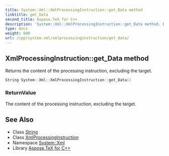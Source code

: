 ```yaml
---
title: System::Xml::XmlProcessingInstruction::get_Data method
linktitle: get_Data
second_title: Aspose.TeX for C++
description: 'System::Xml::XmlProcessingInstruction::get_Data method. Returns the content of the processing instruction, excluding the target in C++.'
type: docs
weight: 600
url: /cpp/system.xml/xmlprocessinginstruction/get_data/
---
```

## XmlProcessingInstruction::get_Data method


Returns the content of the processing instruction, excluding the target.

```cpp
String System::Xml::XmlProcessingInstruction::get_Data()
```


### ReturnValue

The content of the processing instruction, excluding the target.

## See Also

* Class [String](../../../system/string/)
* Class [XmlProcessingInstruction](../)
* Namespace [System::Xml](../../)
* Library [Aspose.TeX for C++](../../../)

